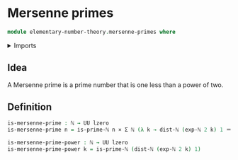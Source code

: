 # Mersenne primes

```agda
module elementary-number-theory.mersenne-primes where
```

<details><summary>Imports</summary>
```agda
open import foundation.cartesian-product-types
open import foundation.dependent-pair-types
open import foundation.identity-types
open import foundation.universe-levels
open import elementary-number-theory.distance-natural-numbers
open import elementary-number-theory.exponentiation-natural-numbers
open import elementary-number-theory.natural-numbers
open import elementary-number-theory.prime-numbers
```
</details>

## Idea

A Mersenne prime is a prime number that is one less than a power of two.

## Definition

```agda
is-mersenne-prime : ℕ → UU lzero
is-mersenne-prime n = is-prime-ℕ n × Σ ℕ (λ k → dist-ℕ (exp-ℕ 2 k) 1 ＝ n)

is-mersenne-prime-power : ℕ → UU lzero
is-mersenne-prime-power k = is-prime-ℕ (dist-ℕ (exp-ℕ 2 k) 1)
```
